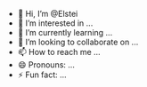 - 👋 Hi, I’m @Elstei
- 👀 I’m interested in ...
- 🌱 I’m currently learning ...
- 💞️ I’m looking to collaborate on ...
- 📫 How to reach me ...
- 😄 Pronouns: ...
- ⚡ Fun fact: ...

<!---
Elstei/Elstei is a ✨ special ✨ repository because its `README.md` (this file) appears on your GitHub profile.
You can click the Preview link to take a look at your changes.
--->
